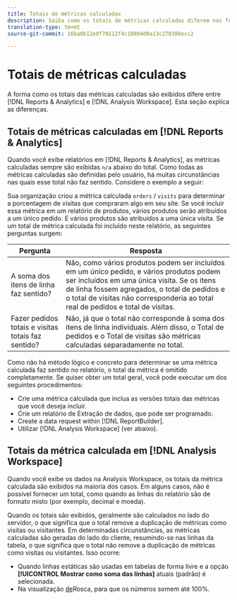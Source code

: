 ```yaml
---
title: Totais de métricas calculadas
description: Saiba como os totais de métricas calculadas diferem nas ferramentas do Analytics
translation-type: tm+mt
source-git-commit: 16ba0b12e0f70112f4c10804d0a13c278388ecc2

---
```



# Totais de métricas calculadas

A forma como os totais das métricas calculadas são exibidos difere entre [!DNL Reports & Analytics] e [!DNL Analysis Workspace]. Esta seção explica as diferenças.

## Totais de métricas calculadas em [!DNL Reports & Analytics]

Quando você exibe relatórios em [!DNL Reports & Analytics], as métricas calculadas sempre são exibidas `n/a` abaixo do total. Como todas as métricas calculadas são definidas pelo usuário, há muitas circunstâncias nas quais esse total não faz sentido. Considere o exemplo a seguir:

Sua organização criou a métrica calculada `orders` / `visits` para determinar a porcentagem de visitas que compraram algo em seu site. Se você incluir essa métrica em um relatório de produtos, vários produtos serão atribuídos a um único pedido. E vários produtos são atribuídos a uma única visita. Se um total de métrica calculada foi incluído neste relatório, as seguintes perguntas surgem:

| Pergunta | Resposta |
|---|---|
| A soma dos itens de linha faz sentido? | Não, como vários produtos podem ser incluídos em um único pedido, e vários produtos podem ser incluídos em uma única visita. Se os itens de linha fossem agregados, o total de pedidos e o total de visitas não corresponderia ao total real de pedidos e total de visitas. |
| Fazer pedidos totais e visitas totais faz sentido? | Não, já que o total não corresponde à soma dos itens de linha individuais. Além disso, o Total de pedidos e o Total de visitas são métricas calculadas separadamente no total. |

Como não há método lógico e concreto para determinar se uma métrica calculada faz sentido no relatório, o total da métrica é omitido completamente. Se quiser obter um total geral, você pode executar um dos seguintes procedimentos:

* Crie uma métrica calculada que inclua as versões totais das métricas que você deseja incluir.
* Crie um relatório de Extração de dados, que pode ser programado.
* Create a data request within [!DNL ReportBuilder].
* Utilizar [!DNL Analysis Workspace] (ver abaixo).

## Totais da métrica calculada em [!DNL Analysis Workspace]

Quando você exibe os dados na Analysis Workspace, os totais da métrica calculada são exibidos na maioria dos casos. Em alguns casos, não é possível fornecer um total, como quando as linhas do relatório são de formato misto (por exemplo, decimal e moeda).

Quando os totais são exibidos, geralmente são calculados no lado do servidor, o que significa que o total remove a duplicação de métricas como visitas ou visitantes. Em determinadas circunstâncias, as métricas calculadas são geradas do lado do cliente, resumindo-se nas linhas da tabela, o que significa que o total não remove a duplicação de métricas como visitas ou visitantes. Isso ocorre:

* Quando linhas [](/help/analyze/analysis-workspace/build-workspace-project/column-row-settings/manual-vs-dynamic-rows.md) estáticas são usadas em tabelas de forma livre e a opção **[!UICONTROL Mostrar como soma das linhas]** atuais (padrão) é selecionada.
* Na visualização [de](/help/analyze/analysis-workspace/visualizations/donut.md)Rosca, para que os números somem até 100%.
